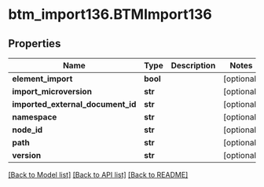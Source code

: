 # btm_import136.BTMImport136

## Properties
Name | Type | Description | Notes
------------ | ------------- | ------------- | -------------
**element_import** | **bool** |  | [optional] 
**import_microversion** | **str** |  | [optional] 
**imported_external_document_id** | **str** |  | [optional] 
**namespace** | **str** |  | [optional] 
**node_id** | **str** |  | [optional] 
**path** | **str** |  | [optional] 
**version** | **str** |  | [optional] 

[[Back to Model list]](../README.md#documentation-for-models) [[Back to API list]](../README.md#documentation-for-api-endpoints) [[Back to README]](../README.md)


